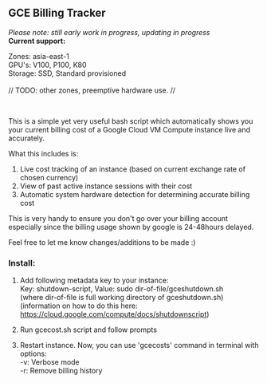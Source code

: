 ## GCE Billing Tracker

<i> Please note: still early work in progress, updating in progress </i>
<br/>
<b> Current support: </b>

Zones: asia-east-1<br/>
GPU's: V100, P100, K80 <br/>
Storage: SSD, Standard provisioned 
<br/><br/>
// TODO: other zones, preemptive hardware use. //

<br/>

This is a simple yet very useful bash script which automatically shows you your current billing cost of a Google Cloud VM Compute instance live and accurately.

What this includes is:
1. Live cost tracking of an instance (based on current exchange rate of chosen currency) 
2. View of past active instance sessions with their cost
3. Automatic system hardware detection for determining accurate billing cost

This is very handy to ensure you don't go over your billing account especially since the billing usage shown by google is 24-48hours delayed.

Feel free to let me know changes/additions to be made :)

### Install:

1. Add following metadata key to your instance:<br/>
Key: shutdown-script, Value: sudo dir-of-file/gceshutdown.sh<br/>
(where dir-of-file is full working directory of gceshutdown.sh)<br/>
(information on how to do this here: https://cloud.google.com/compute/docs/shutdownscript)

2. Run gcecost.sh script and follow prompts

3. Restart instance. Now, you can use 'gcecosts' command in terminal with options:<br/>
   -v: Verbose mode<br/>
   -r: Remove billing history

